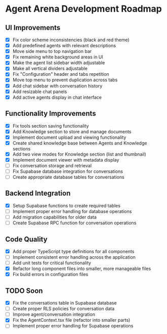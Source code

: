 
# Agent Arena Development Roadmap

## UI Improvements
- [x] Fix color scheme inconsistencies (black and red theme)
- [x] Add predefined agents with relevant descriptions
- [x] Move side menu to top navigation bar
- [x] Fix remaining white background areas in UI
- [x] Make the agent list sidebar width adjustable
- [x] Make all vertical dividers adjustable
- [x] Fix "Configuration" header and tabs repetition
- [x] Move top menu to prevent duplication across tabs
- [x] Add chat sidebar with conversation history
- [x] Add resizable chat panels
- [x] Add active agents display in chat interface

## Functionality Improvements
- [x] Fix tools section saving functionality
- [x] Add Knowledge section to store and manage documents
- [x] Implement document upload and viewing functionality
- [x] Create shared knowledge base between Agents and Knowledge sections
- [x] Add two view modes for Knowledge section (list and thumbnail)
- [x] Implement document viewer with metadata display
- [ ] Fix conversation storage and retrieval
- [ ] Fix Supabase database integration for conversations
- [ ] Create appropriate database tables for conversations

## Backend Integration
- [x] Setup Supabase functions to create required tables
- [ ] Implement proper error handling for database operations
- [ ] Add migration capabilities for older data
- [ ] Create Supabase RPC function for conversation operations

## Code Quality
- [x] Add proper TypeScript type definitions for all components
- [ ] Implement consistent error handling across the application
- [ ] Add unit tests for critical functionality
- [x] Refactor long component files into smaller, more manageable files
- [x] Fix build errors in configuration files

## TODO Soon
- [x] Fix the conversations table in Supabase database
- [ ] Create proper RLS policies for conversation data
- [ ] Improve agent/conversation integration
- [x] Fix the AgentContext.tsx file (refactor into smaller parts)
- [ ] Implement proper error handling for Supabase operations
